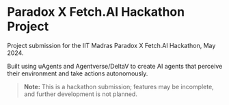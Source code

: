 # Paradox X Fetch.AI Hackathon Project

Project submission for the IIT Madras Paradox X Fetch.AI Hackathon, May 2024.

Built using uAgents and Agentverse/DeltaV to create AI agents that perceive their environment and take actions autonomously.

> **Note:** This is a hackathon submission; features may be incomplete, and further development is not planned.
